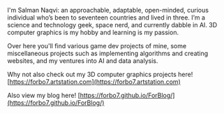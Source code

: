 I'm Salman Naqvi: an approachable, adaptable, open-minded, curious individual who’s been to seventeen countries and lived in three. I’m a science and technology geek, space nerd, and currently dabble in AI. 3D computer graphics is my hobby and learning is my passion.

Over here you'll find various game dev projects of mine, some miscellaneous projects such as implementing algorithms and creating websites, and my ventures into AI and data analysis.

Why not also check out my 3D computer graphics projects here!
[https://forbo7.artstation.com](https://forbo7.artstation.com)

Also view my blog here!
[https://forbo7.github.io/ForBlog/](https://forbo7.github.io/ForBlog/)

<!---
ForBo7/ForBo7 is a ✨ special ✨ repository because its `README.md` (this file) appears on your GitHub profile.
You can click the Preview link to take a look at your changes.
--->

